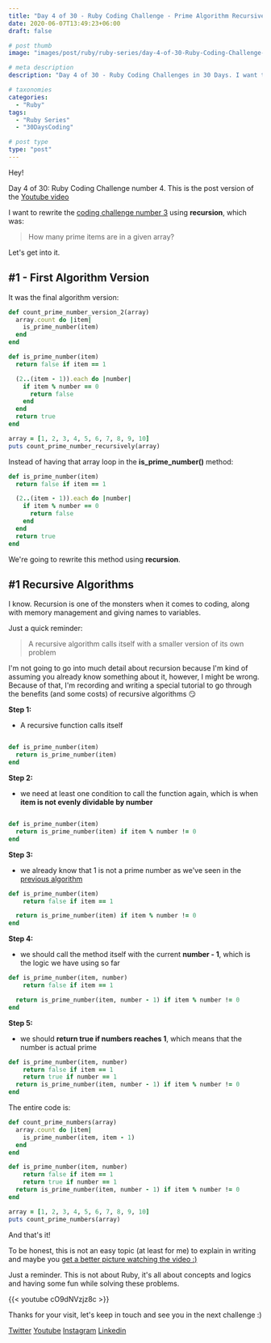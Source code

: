 ```yaml
---
title: "Day 4 of 30 - Ruby Coding Challenge - Prime Algorithm Recursively"
date: 2020-06-07T13:49:23+06:00
draft: false

# post thumb
image: "images/post/ruby/ruby-series/day-4-of-30-Ruby-Coding-Challenge-prime-algorithm-recursively.png"

# meta description
description: "Day 4 of 30 - Ruby Coding Challenges in 30 Days. I want to rewrite the previous coding challenge using recursion, which was counting how many items are in a given array"

# taxonomies
categories: 
  - "Ruby"
tags:
  - "Ruby Series"
  - "30DaysCoding"

# post type
type: "post"
---
```


Hey!

Day 4 of 30: Ruby Coding Challenge number 4. This is the post version of the [Youtube video](https://www.youtube.com/watch?v=cO9dNVzjz8c)

I want to rewrite the [coding challenge number 3](https://www.youtube.com/watch?v=Y3W64fXmfkw) using **recursion**, which was:

> How many prime items are in a given array?

Let's get into it.

## #1 - First Algorithm Version

It was the final algorithm version:

```ruby
def count_prime_number_version_2(array)
  array.count do |item|
    is_prime_number(item)
  end
end

def is_prime_number(item)
  return false if item == 1

  (2..(item - 1)).each do |number|
    if item % number == 0
      return false
    end
  end
  return true
end

array = [1, 2, 3, 4, 5, 6, 7, 8, 9, 10]
puts count_prime_number_recursively(array)
```

Instead of having that array loop in the **is_prime_number()** method:

```ruby
def is_prime_number(item)
  return false if item == 1

  (2..(item - 1)).each do |number|
    if item % number == 0
      return false
    end
  end
  return true
end
```

We're going to rewrite this method using **recursion**.

## #1 Recursive Algorithms

I know. Recursion is one of the monsters when it comes to coding, along with memory management and giving names to variables.

Just a quick reminder:

> A recursive algorithm calls itself with a smaller version of its own problem

I'm not going to go into much detail about recursion because I'm kind of assuming you already know something about it, however, I might be wrong. Because of that, I'm recording and writing a special tutorial to go through the benefits (and some costs) of recursive algorithms 😏

**Step 1:**

- A recursive function calls itself

```ruby

def is_prime_number(item)
  return is_prime_number(item)
end
```

**Step 2:**

- we need at least one condition to call the function again, which is when **item is not evenly dividable by number**

```ruby

def is_prime_number(item)
  return is_prime_number(item) if item % number != 0
end
```

**Step 3:**

- we already know that 1 is not a prime number as we've seen in the [previous algorithm](https://www.youtube.com/watch?v=Y3W64fXmfkw)

```ruby
def is_prime_number(item)
	return false if item == 1

  return is_prime_number(item) if item % number != 0
end
```

**Step 4:**

- we should call the method itself with the current **number - 1**, which is the logic we have using so far

```ruby
def is_prime_number(item, number)
	return false if item == 1

  return is_prime_number(item, number - 1) if item % number != 0
end
```

**Step 5:**

- we should **return true if numbers reaches 1**, which means that the number is actual prime

```ruby
def is_prime_number(item, number)
	return false if item == 1
	return true if number == 1
  return is_prime_number(item, number - 1) if item % number != 0
end
```

The entire code is:

```ruby
def count_prime_numbers(array)
  array.count do |item|
    is_prime_number(item, item - 1)
  end
end

def is_prime_number(item, number)
	return false if item == 1
	return true if number == 1
  return is_prime_number(item, number - 1) if item % number != 0
end

array = [1, 2, 3, 4, 5, 6, 7, 8, 9, 10]
puts count_prime_numbers(array)
```

And that's it!

To be honest, this is not an easy topic (at least for me) to explain in writing and maybe you [get a better picture watching the video :)](https://www.youtube.com/watch?v=cO9dNVzjz8c)

Just a reminder. This is not about Ruby, it's all about concepts and logics and having some fun while solving these problems.

{{< youtube cO9dNVzjz8c >}}

Thanks for your visit, let's keep in touch and see you in the next challenge :)

[Twitter](https://twitter.com/_alex_gama/)
[Youtube](https://www.youtube.com/channel/UCn09BXJXOCPLARsqNvxEFuw?view_as=subscriber/)
[Instagram](https://www.instagram.com/_alex_gama)
[Linkedin](https://www.linkedin.com/in/alexandregama/)